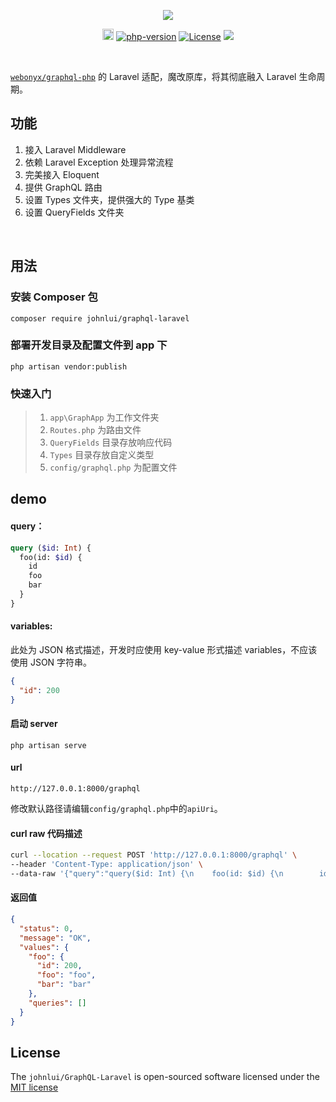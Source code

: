 <p align="center">
    <a href="https://github.com/johnlui/GraphQL-Laravel"><img src="https://github.com/johnlui/GraphQL-Laravel/blob/master/assets/logo.png"></a>
</p>

<p align="center">
  <a href="https://packagist.org/packages/johnlui/GraphQL-Laravel"><img src="https://poser.pugx.org/johnlui/GraphQL-Laravel/v/stable" alt="GitHub version" height="18"></a>
  <!-- <a href="https://github.com/Pinatra/Pinatra"><img src="https://img.shields.io/badge/Code_Coverage-100%25-brightgreen.svg" alt="code-coverage"></a> -->
  <a href="https://github.com/Pinatra/Pinatra"><img src="https://img.shields.io/badge/PHP-7.1%2B-orange.svg" alt="php-version"></a>
  <a href="https://packagist.org/packages/johnlui/GraphQL-Laravel"><img src="https://poser.pugx.org/johnlui/GraphQL-Laravel/license.svg" alt="License"></a>
  <a href="https://travis-ci.org/johnlui/GraphQL-Laravel"><img src="https://travis-ci.org/johnlui/GraphQL-Laravel.svg?branch=master"></a>
</p>

<br>

[`webonyx/graphql-php`](https://github.com/webonyx/graphql-php) 的 Laravel 适配，魔改原库，将其彻底融入 Laravel 生命周期。

## 功能

1. 接入 Laravel Middleware
2. 依赖 Laravel Exception 处理异常流程
3. 完美接入 Eloquent
4. 提供 GraphQL 路由
5. 设置 Types 文件夹，提供强大的 Type 基类
6. 设置 QueryFields 文件夹


<br>

## 用法

### 安装 Composer 包

`composer require johnlui/graphql-laravel`


### 部署开发目录及配置文件到 app 下

`php artisan vendor:publish`

### 快速入门

> 1. `app\GraphApp` 为工作文件夹
> 2. `Routes.php` 为路由文件
> 3. `QueryFields` 目录存放响应代码
> 4. `Types` 目录存放自定义类型
> 5. `config/graphql.php` 为配置文件

## demo

#### query：

```graphql
query ($id: Int) {
  foo(id: $id) {
    id
    foo
    bar
  }
}
```

#### variables:

此处为 JSON 格式描述，开发时应使用 key-value 形式描述 variables，不应该使用 JSON 字符串。

```json
{
  "id": 200
}
```

#### 启动 server

`php artisan serve`

#### url

`http://127.0.0.1:8000/graphql`

修改默认路径请编辑`config/graphql.php`中的`apiUri`。

#### curl raw 代码描述

```bash
curl --location --request POST 'http://127.0.0.1:8000/graphql' \
--header 'Content-Type: application/json' \
--data-raw '{"query":"query($id: Int) {\n    foo(id: $id) {\n        id\n        foo\n        bar\n    }\n}","variables":{"id":200}}'
```

#### 返回值

```json
{
  "status": 0,
  "message": "OK",
  "values": {
    "foo": {
      "id": 200,
      "foo": "foo",
      "bar": "bar"
    },
    "queries": []
  }
}
```

## License

The `johnlui/GraphQL-Laravel` is open-sourced software licensed under the [MIT license](http://opensource.org/licenses/MIT)